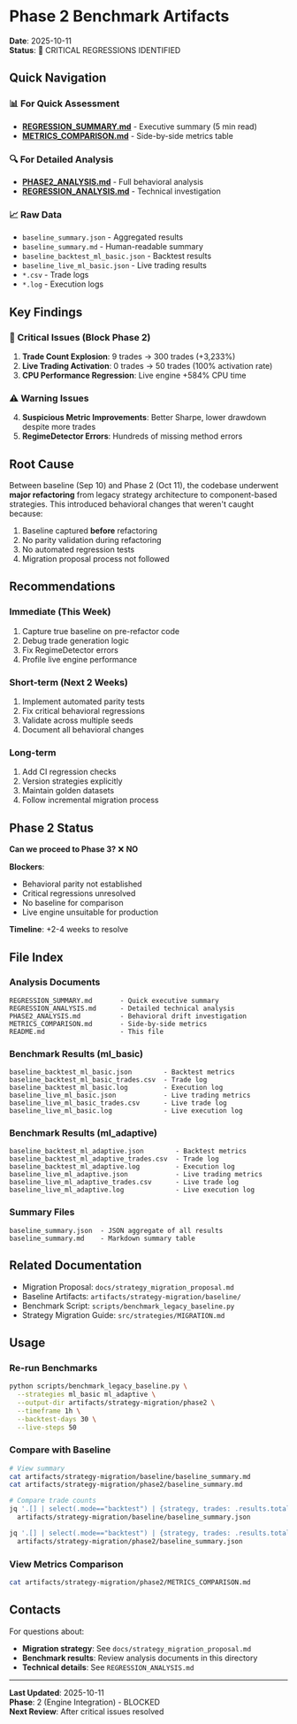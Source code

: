 # Phase 2 Benchmark Artifacts

**Date**: 2025-10-11  
**Status**: 🚨 CRITICAL REGRESSIONS IDENTIFIED

## Quick Navigation

### 📊 For Quick Assessment
- **[REGRESSION_SUMMARY.md](REGRESSION_SUMMARY.md)** - Executive summary (5 min read)
- **[METRICS_COMPARISON.md](METRICS_COMPARISON.md)** - Side-by-side metrics table

### 🔍 For Detailed Analysis
- **[PHASE2_ANALYSIS.md](PHASE2_ANALYSIS.md)** - Full behavioral analysis
- **[REGRESSION_ANALYSIS.md](REGRESSION_ANALYSIS.md)** - Technical investigation

### 📈 Raw Data
- `baseline_summary.json` - Aggregated results
- `baseline_summary.md` - Human-readable summary
- `baseline_backtest_ml_basic.json` - Backtest results
- `baseline_live_ml_basic.json` - Live trading results
- `*.csv` - Trade logs
- `*.log` - Execution logs

## Key Findings

### 🚨 Critical Issues (Block Phase 2)

1. **Trade Count Explosion**: 9 trades → 300 trades (+3,233%)
2. **Live Trading Activation**: 0 trades → 50 trades (100% activation rate)
3. **CPU Performance Regression**: Live engine +584% CPU time

### ⚠️ Warning Issues

4. **Suspicious Metric Improvements**: Better Sharpe, lower drawdown despite more trades
5. **RegimeDetector Errors**: Hundreds of missing method errors

## Root Cause

Between baseline (Sep 10) and Phase 2 (Oct 11), the codebase underwent **major refactoring** from legacy strategy architecture to component-based strategies. This introduced behavioral changes that weren't caught because:

1. Baseline captured **before** refactoring
2. No parity validation during refactoring  
3. No automated regression tests
4. Migration proposal process not followed

## Recommendations

### Immediate (This Week)
1. Capture true baseline on pre-refactor code
2. Debug trade generation logic
3. Fix RegimeDetector errors
4. Profile live engine performance

### Short-term (Next 2 Weeks)
1. Implement automated parity tests
2. Fix critical behavioral regressions
3. Validate across multiple seeds
4. Document all behavioral changes

### Long-term
1. Add CI regression checks
2. Version strategies explicitly
3. Maintain golden datasets
4. Follow incremental migration process

## Phase 2 Status

**Can we proceed to Phase 3?** ❌ **NO**

**Blockers**:
- Behavioral parity not established
- Critical regressions unresolved
- No baseline for comparison
- Live engine unsuitable for production

**Timeline**: +2-4 weeks to resolve

## File Index

### Analysis Documents
```
REGRESSION_SUMMARY.md       - Quick executive summary
REGRESSION_ANALYSIS.md      - Detailed technical analysis
PHASE2_ANALYSIS.md          - Behavioral drift investigation
METRICS_COMPARISON.md       - Side-by-side metrics
README.md                   - This file
```

### Benchmark Results (ml_basic)
```
baseline_backtest_ml_basic.json        - Backtest metrics
baseline_backtest_ml_basic_trades.csv  - Trade log
baseline_backtest_ml_basic.log         - Execution log
baseline_live_ml_basic.json            - Live trading metrics
baseline_live_ml_basic_trades.csv      - Live trade log
baseline_live_ml_basic.log             - Live execution log
```

### Benchmark Results (ml_adaptive)
```
baseline_backtest_ml_adaptive.json        - Backtest metrics
baseline_backtest_ml_adaptive_trades.csv  - Trade log
baseline_backtest_ml_adaptive.log         - Execution log
baseline_live_ml_adaptive.json            - Live trading metrics
baseline_live_ml_adaptive_trades.csv      - Live trade log
baseline_live_ml_adaptive.log             - Live execution log
```

### Summary Files
```
baseline_summary.json  - JSON aggregate of all results
baseline_summary.md    - Markdown summary table
```

## Related Documentation

- Migration Proposal: `docs/strategy_migration_proposal.md`
- Baseline Artifacts: `artifacts/strategy-migration/baseline/`
- Benchmark Script: `scripts/benchmark_legacy_baseline.py`
- Strategy Migration Guide: `src/strategies/MIGRATION.md`

## Usage

### Re-run Benchmarks
```bash
python scripts/benchmark_legacy_baseline.py \
  --strategies ml_basic ml_adaptive \
  --output-dir artifacts/strategy-migration/phase2 \
  --timeframe 1h \
  --backtest-days 30 \
  --live-steps 50
```

### Compare with Baseline
```bash
# View summary
cat artifacts/strategy-migration/baseline/baseline_summary.md
cat artifacts/strategy-migration/phase2/baseline_summary.md

# Compare trade counts
jq '.[] | select(.mode=="backtest") | {strategy, trades: .results.total_trades}' \
  artifacts/strategy-migration/baseline/baseline_summary.json

jq '.[] | select(.mode=="backtest") | {strategy, trades: .results.total_trades}' \
  artifacts/strategy-migration/phase2/baseline_summary.json
```

### View Metrics Comparison
```bash
cat artifacts/strategy-migration/phase2/METRICS_COMPARISON.md
```

## Contacts

For questions about:
- **Migration strategy**: See `docs/strategy_migration_proposal.md`
- **Benchmark results**: Review analysis documents in this directory
- **Technical details**: See `REGRESSION_ANALYSIS.md`

---

**Last Updated**: 2025-10-11  
**Phase**: 2 (Engine Integration) - BLOCKED  
**Next Review**: After critical issues resolved

